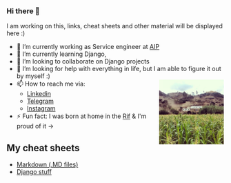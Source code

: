 ### Hi there 👋

I am working on this, links, cheat sheets and other material will be displayed here :)


- 🔭 I’m currently working as Service engineer at [AIP][AIPLink]
- 🌱 I’m currently learning Django,
- 👯 I’m looking to collaborate on Django projects
- 🤔 I’m looking for help with everything in life, but I am able to figure it out by myself :)
- 📫 How to reach me via: <img align="right" valign="top" width="150" height="150" src="images/birthlocation.jpg">
  - [Linkedin][myLinkedinPage]
  - [Telegram][myTelegramPage]
  - [Instagram][myInstagramPage]
- ⚡ Fun fact: I was born at home in the [Rif][Riflink] & I'm proud of it  &#8594;


## My cheat sheets
* [Markdown (.MD files)](my_cheat_sheets/markdown/README.md)
* [Django stuff](my_cheat_sheets/django/README.md)


<!-- links used in this file -->
[AIPLink]:https://www.aip-automotive.de/en/
[Riflink]:https://en.wikipedia.org/wiki/Rif
[myLinkedinPage]:https://www.linkedin.com/in/ramiboutas/
[myTelegramPage]:https://t.me/ramiboutas
[myInstagramPage]:https://www.instagram.com/ramiboutas/
